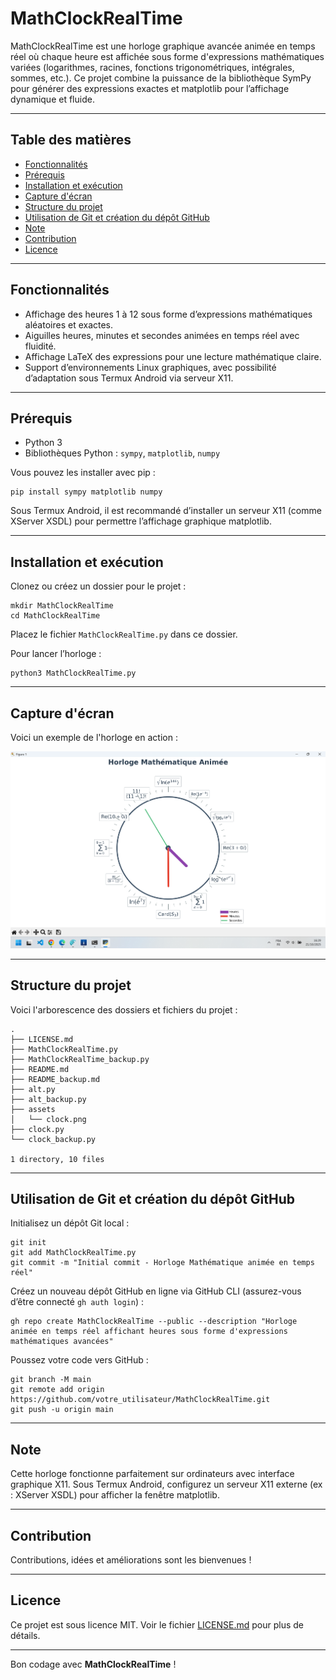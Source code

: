 # MathClockRealTime 
 
MathClockRealTime est une horloge graphique avancée animée en temps réel où chaque heure est affichée sous forme d'expressions mathématiques variées (logarithmes, racines, fonctions trigonométriques, intégrales, sommes, etc.). Ce projet combine la puissance de la bibliothèque SymPy pour générer des expressions exactes et matplotlib pour l’affichage dynamique et fluide. 
 
--- 
 
## Table des matières 
- [Fonctionnalités](#fonctionnalités) 
- [Prérequis](#prérequis) 
- [Installation et exécution](#installation-et-exécution) 
- [Capture d'écran](#capture-décran) 
- [Structure du projet](#structure-du-projet) 
- [Utilisation de Git et création du dépôt GitHub](#utilisation-de-git-et-création-du-dépôt-github) 
- [Note](#note) 
- [Contribution](#contribution) 
- [Licence](#licence) 
 
--- 
 
## Fonctionnalités 
 
- Affichage des heures 1 à 12 sous forme d’expressions mathématiques aléatoires et exactes. 
- Aiguilles heures, minutes et secondes animées en temps réel avec fluidité. 
- Affichage LaTeX des expressions pour une lecture mathématique claire. 
- Support d’environnements Linux graphiques, avec possibilité d’adaptation sous Termux Android via serveur X11. 
 
--- 
 
## Prérequis 
 
- Python 3 
- Bibliothèques Python : `sympy`, `matplotlib`, `numpy` 
 
Vous pouvez les installer avec pip : 
 
``` 
pip install sympy matplotlib numpy 
``` 
 
Sous Termux Android, il est recommandé d’installer un serveur X11 (comme XServer XSDL) pour permettre l’affichage graphique matplotlib. 
 
--- 
 
## Installation et exécution 
 
Clonez ou créez un dossier pour le projet : 
 
``` 
mkdir MathClockRealTime 
cd MathClockRealTime 
``` 
 
Placez le fichier `MathClockRealTime.py` dans ce dossier. 
 
Pour lancer l’horloge : 
 
``` 
python3 MathClockRealTime.py 
``` 
 
--- 
 
## Capture d'écran 
Voici un exemple de l'horloge en action : 
 
![Horloge principale](assets/clock.png) 
 
--- 
 
## Structure du projet 
Voici l'arborescence des dossiers et fichiers du projet : 
 
``` 
. 
├── LICENSE.md 
├── MathClockRealTime.py 
├── MathClockRealTime_backup.py 
├── README.md 
├── README_backup.md 
├── alt.py 
├── alt_backup.py 
├── assets 
│   └── clock.png 
├── clock.py 
└── clock_backup.py 
 
1 directory, 10 files 
``` 
 
--- 
 
## Utilisation de Git et création du dépôt GitHub 
 
Initialisez un dépôt Git local : 
 
``` 
git init 
git add MathClockRealTime.py 
git commit -m "Initial commit - Horloge Mathématique animée en temps réel" 
``` 
 
Créez un nouveau dépôt GitHub en ligne via GitHub CLI (assurez-vous d’être connecté `gh auth login`) : 
 
``` 
gh repo create MathClockRealTime --public --description "Horloge animée en temps réel affichant heures sous forme d'expressions mathématiques avancées" 
``` 
 
Poussez votre code vers GitHub : 
 
``` 
git branch -M main 
git remote add origin https://github.com/votre_utilisateur/MathClockRealTime.git 
git push -u origin main 
``` 
 
--- 
 
## Note 
 
Cette horloge fonctionne parfaitement sur ordinateurs avec interface graphique X11. Sous Termux Android, configurez un serveur X11 externe (ex : XServer XSDL) pour afficher la fenêtre matplotlib. 
 
--- 
 
## Contribution 
 
Contributions, idées et améliorations sont les bienvenues ! 
 
--- 
 
## Licence 
 
Ce projet est sous licence MIT. Voir le fichier [LICENSE.md](LICENSE.md) pour plus de détails. 
 
--- 
 
Bon codage avec **MathClockRealTime** ! 







